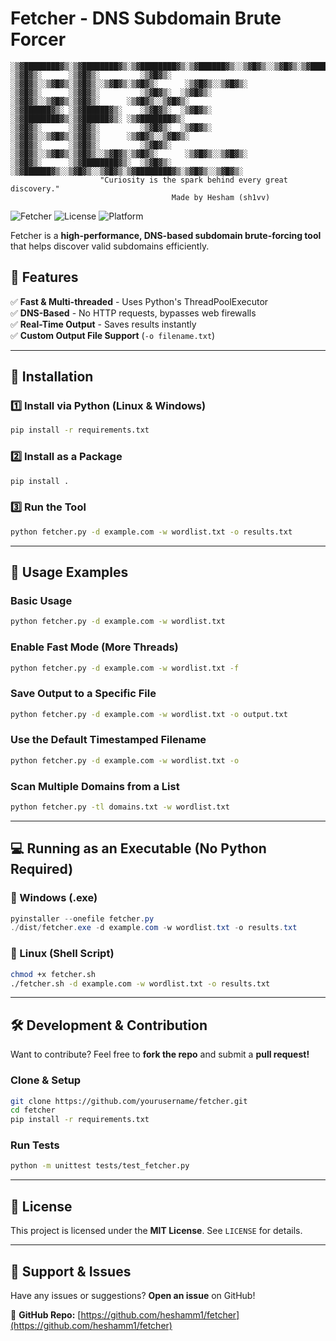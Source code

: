 # Fetcher - DNS Subdomain Brute Forcer

```
░▒▓████████▓▒░▒▓████████▓▒░▒▓████████▓▒░▒▓██████▓▒░░▒▓█▓▒░░▒▓█▓▒░▒▓████████▓▒░▒▓███████▓▒░  
░▒▓█▓▒░      ░▒▓█▓▒░         ░▒▓█▓▒░  ░▒▓█▓▒░░▒▓█▓▒░▒▓█▓▒░░▒▓█▓▒░▒▓█▓▒░      ░▒▓█▓▒░░▒▓█▓▒░ 
░▒▓█▓▒░      ░▒▓█▓▒░         ░▒▓█▓▒░  ░▒▓█▓▒░      ░▒▓█▓▒░░▒▓█▓▒░▒▓█▓▒░      ░▒▓█▓▒░░▒▓█▓▒░ 
░▒▓██████▓▒░ ░▒▓██████▓▒░    ░▒▓█▓▒░  ░▒▓█▓▒░      ░▒▓████████▓▒░▒▓██████▓▒░ ░▒▓███████▓▒░  
░▒▓█▓▒░      ░▒▓█▓▒░         ░▒▓█▓▒░  ░▒▓█▓▒░      ░▒▓█▓▒░░▒▓█▓▒░▒▓█▓▒░      ░▒▓█▓▒░░▒▓█▓▒░ 
░▒▓█▓▒░      ░▒▓█▓▒░         ░▒▓█▓▒░  ░▒▓█▓▒░░▒▓█▓▒░▒▓█▓▒░░▒▓█▓▒░▒▓█▓▒░      ░▒▓█▓▒░░▒▓█▓▒░ 
░▒▓█▓▒░      ░▒▓████████▓▒░  ░▒▓█▓▒░   ░▒▓██████▓▒░░▒▓█▓▒░░▒▓█▓▒░▒▓████████▓▒░▒▓█▓▒░░▒▓█▓▒░ 
                    "Curiosity is the spark behind every great discovery."
                                    Made by Hesham (sh1vv)
```

![Fetcher](https://img.shields.io/badge/Version-1.0-blue.svg) ![License](https://img.shields.io/badge/License-MIT-green.svg) ![Platform](https://img.shields.io/badge/Platform-Linux%20%7C%20Windows-yellow.svg)

Fetcher is a **high-performance, DNS-based subdomain brute-forcing tool** that helps discover valid subdomains efficiently.

## 🚀 Features
✅ **Fast & Multi-threaded** - Uses Python's ThreadPoolExecutor  
✅ **DNS-Based** - No HTTP requests, bypasses web firewalls  
✅ **Real-Time Output** - Saves results instantly  
✅ **Custom Output File Support** (`-o filename.txt`)  

---

## 🔧 Installation

### **1️⃣ Install via Python (Linux & Windows)**
```bash
pip install -r requirements.txt
```

### **2️⃣ Install as a Package**
```bash
pip install .
```

### **3️⃣ Run the Tool**
```bash
python fetcher.py -d example.com -w wordlist.txt -o results.txt
```

---

## 🔹 Usage Examples

### **Basic Usage**
```bash
python fetcher.py -d example.com -w wordlist.txt
```

### **Enable Fast Mode (More Threads)**
```bash
python fetcher.py -d example.com -w wordlist.txt -f
```

### **Save Output to a Specific File**
```bash
python fetcher.py -d example.com -w wordlist.txt -o output.txt
```

### **Use the Default Timestamped Filename**
```bash
python fetcher.py -d example.com -w wordlist.txt -o
```

### **Scan Multiple Domains from a List**
```bash
python fetcher.py -tl domains.txt -w wordlist.txt
```

---

## 💻 Running as an Executable (No Python Required)

### **🔹 Windows (.exe)**
```powershell
pyinstaller --onefile fetcher.py
./dist/fetcher.exe -d example.com -w wordlist.txt -o results.txt
```

### **🔹 Linux (Shell Script)**
```bash
chmod +x fetcher.sh
./fetcher.sh -d example.com -w wordlist.txt -o results.txt
```

---

## 🛠 Development & Contribution
Want to contribute? Feel free to **fork the repo** and submit a **pull request!**

### **Clone & Setup**
```bash
git clone https://github.com/yourusername/fetcher.git
cd fetcher
pip install -r requirements.txt
```

### **Run Tests**
```bash
python -m unittest tests/test_fetcher.py
```

---

## 📜 License
This project is licensed under the **MIT License**. See `LICENSE` for details.

---

## 🌟 Support & Issues
Have any issues or suggestions? **Open an issue** on GitHub!

🔗 **GitHub Repo:** [https://github.com/heshamm1/fetcher](https://github.com/heshamm1/fetcher)

